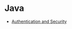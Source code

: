 # Java
- [Authentication and Security](https://github.com/vitaliy-denys/Java/tree/master/authentication-and-security)
